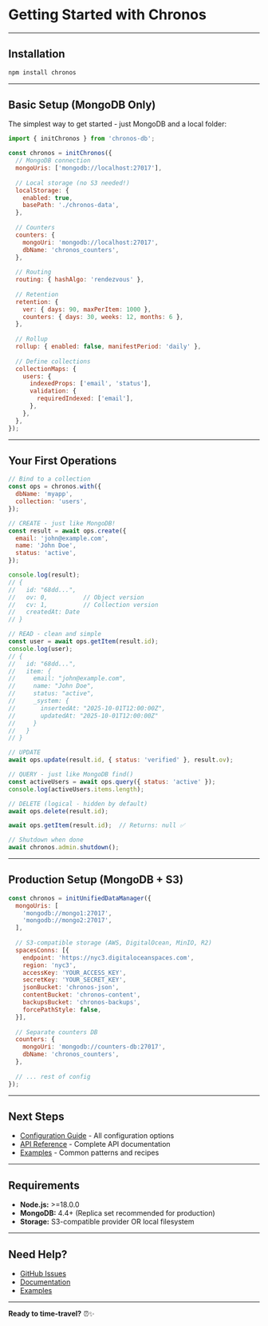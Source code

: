 # Getting Started with Chronos

---

## Installation

```bash
npm install chronos
```

---

## Basic Setup (MongoDB Only)

The simplest way to get started - just MongoDB and a local folder:

```javascript
import { initChronos } from 'chronos-db';

const chronos = initChronos({
  // MongoDB connection
  mongoUris: ['mongodb://localhost:27017'],
  
  // Local storage (no S3 needed!)
  localStorage: {
    enabled: true,
    basePath: './chronos-data',
  },
  
  // Counters
  counters: {
    mongoUri: 'mongodb://localhost:27017',
    dbName: 'chronos_counters',
  },
  
  // Routing
  routing: { hashAlgo: 'rendezvous' },
  
  // Retention
  retention: {
    ver: { days: 90, maxPerItem: 1000 },
    counters: { days: 30, weeks: 12, months: 6 },
  },
  
  // Rollup
  rollup: { enabled: false, manifestPeriod: 'daily' },
  
  // Define collections
  collectionMaps: {
    users: {
      indexedProps: ['email', 'status'],
      validation: {
        requiredIndexed: ['email'],
      },
    },
  },
});
```

---

## Your First Operations

```javascript
// Bind to a collection
const ops = chronos.with({
  dbName: 'myapp',
  collection: 'users',
});

// CREATE - just like MongoDB!
const result = await ops.create({
  email: 'john@example.com',
  name: 'John Doe',
  status: 'active',
});

console.log(result);
// {
//   id: "68dd...",
//   ov: 0,          // Object version
//   cv: 1,          // Collection version  
//   createdAt: Date
// }

// READ - clean and simple
const user = await ops.getItem(result.id);
console.log(user);
// {
//   id: "68dd...",
//   item: {
//     email: "john@example.com",
//     name: "John Doe",
//     status: "active",
//     _system: {
//       insertedAt: "2025-10-01T12:00:00Z",
//       updatedAt: "2025-10-01T12:00:00Z"
//     }
//   }
// }

// UPDATE
await ops.update(result.id, { status: 'verified' }, result.ov);

// QUERY - just like MongoDB find()
const activeUsers = await ops.query({ status: 'active' });
console.log(activeUsers.items.length);

// DELETE (logical - hidden by default)
await ops.delete(result.id);

await ops.getItem(result.id);  // Returns: null ✅

// Shutdown when done
await chronos.admin.shutdown();
```

---

## Production Setup (MongoDB + S3)

```javascript
const chronos = initUnifiedDataManager({
  mongoUris: [
    'mongodb://mongo1:27017',
    'mongodb://mongo2:27017',
  ],
  
  // S3-compatible storage (AWS, DigitalOcean, MinIO, R2)
  spacesConns: [{
    endpoint: 'https://nyc3.digitaloceanspaces.com',
    region: 'nyc3',
    accessKey: 'YOUR_ACCESS_KEY',
    secretKey: 'YOUR_SECRET_KEY',
    jsonBucket: 'chronos-json',
    contentBucket: 'chronos-content',
    backupsBucket: 'chronos-backups',
    forcePathStyle: false,
  }],
  
  // Separate counters DB
  counters: {
    mongoUri: 'mongodb://counters-db:27017',
    dbName: 'chronos_counters',
  },
  
  // ... rest of config
});
```

---

## Next Steps

- [Configuration Guide](./CONFIGURATION.md) - All configuration options
- [API Reference](./API.md) - Complete API documentation
- [Examples](./EXAMPLES.md) - Common patterns and recipes

---

## Requirements

- **Node.js:** >=18.0.0
- **MongoDB:** 4.4+ (Replica set recommended for production)
- **Storage:** S3-compatible provider OR local filesystem

---

## Need Help?

- [GitHub Issues](https://github.com/sagente/chronos/issues)
- [Documentation](./docs/)
- [Examples](../examples/)

---

**Ready to time-travel?** ⏰✨

